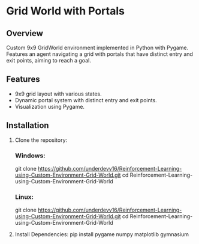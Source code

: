 # Grid World with Portals

## Overview

Custom 9x9 GridWorld environment implemented in Python with Pygame. Features an agent navigating a grid with portals that have distinct entry and exit points, aiming to reach a goal.

## Features

- 9x9 grid layout with various states.
- Dynamic portal system with distinct entry and exit points.
- Visualization using Pygame.

## Installation

1. Clone the repository:
   ### Windows:
   git clone https://github.com/underdevv16/Reinforcement-Learning-using-Custom-Environment-Grid-World.git
   cd Reinforcement-Learning-using-Custom-Environment-Grid-World
   ### Linux:
   git clone https://github.com/underdevv16/Reinforcement-Learning-using-Custom-Environment-Grid-World.git
   cd Reinforcement-Learning-using-Custom-Environment-Grid-World

2. Install Dependencies:
   pip install pygame numpy matplotlib gymnasium
